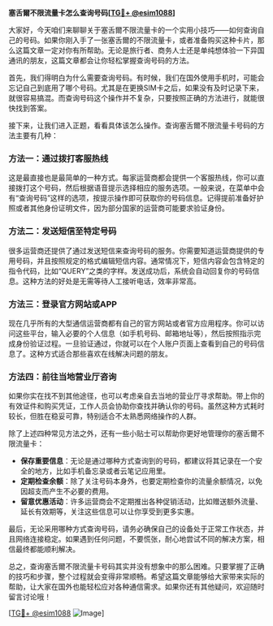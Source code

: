 **塞舌爾不限流量卡怎么查询号码[[TG💪+ @esim1088](https://t.me/s/esim1088)]**

大家好，今天咱们来聊聊关于塞舌爾不限流量卡的一个实用小技巧——如何查询自己的号码。如果你刚入手了一张塞舌爾的不限流量卡，或者准备购买这种卡片，那么这篇文章一定对你有所帮助。无论是旅行者、商务人士还是单纯想体验一下异国通讯的朋友，这篇文章都会让你轻松掌握查询号码的方法。

首先，我们得明白为什么需要查询号码。有时候，我们在国外使用手机时，可能会忘记自己到底用了哪个号码。尤其是在更换SIM卡之后，如果没有及时记录下来，就很容易搞混。而查询号码这个操作并不复杂，只要按照正确的方法进行，就能很快找到答案。

接下来，让我们进入正题，看看具体该怎么操作。查询塞舌爾不限流量卡号码的方法主要有几种：

### 方法一：通过拨打客服热线

这是最直接也是最简单的一种方式。每家运营商都会提供一个客服热线，你可以直接拨打这个号码，然后根据语音提示选择相应的服务选项。一般来说，在菜单中会有“查询号码”这样的选项，按提示操作即可获取你的号码信息。记得提前准备好护照或者其他身份证明文件，因为部分国家的运营商可能要求验证身份。

### 方法二：发送短信至特定号码

很多运营商还提供了通过发送短信来查询号码的服务。你需要知道运营商提供的专用号码，并且按照规定的格式编辑短信内容。通常情况下，短信内容会包含特定的指令代码，比如“QUERY”之类的字样。发送成功后，系统会自动回复你的号码信息。这种方法的好处是无需等待人工接听电话，效率非常高。

### 方法三：登录官方网站或APP

现在几乎所有的大型通信运营商都有自己的官方网站或者官方应用程序。你可以访问这些平台，输入必要的个人信息（如手机号码、邮箱地址等），然后按照指示完成身份验证过程。一旦验证通过，你就可以在个人账户页面上查看到自己的号码信息了。这种方式适合那些喜欢在线解决问题的朋友。

### 方法四：前往当地营业厅咨询

如果你实在找不到其他途径，也可以考虑亲自去当地的营业厅寻求帮助。带上你的有效证件和购买凭证，工作人员会协助你查找并确认你的号码。虽然这种方式耗时较长，但胜在稳妥可靠，特别适合不太熟悉网络操作的人群。

除了上述四种常见方法之外，还有一些小贴士可以帮助你更好地管理你的塞舌爾不限流量卡：

- **保存重要信息**：无论是通过哪种方式查询到的号码，都建议将其记录在一个安全的地方，比如手机备忘录或者云笔记应用里。
- **定期检查余额**：除了关注号码本身外，也要定期检查你的流量余额情况，以免因超支而产生不必要的费用。
- **留意优惠活动**：许多运营商会不定期推出各种促销活动，比如赠送额外流量、延长有效期等，关注这些信息可以让你享受到更多实惠。

最后，无论采用哪种方式查询号码，请务必确保自己的设备处于正常工作状态，并且网络连接稳定。如果遇到任何问题，不要慌张，耐心地尝试不同的解决方案，相信最终都能顺利解决。

总之，查询塞舌爾不限流量卡号码其实并没有想象中的那么困难。只要掌握了正确的技巧和步骤，整个过程就会变得非常顺畅。希望这篇文章能够给大家带来实际的帮助，让大家在国外也能轻松应对各种通信需求。如果你还有其他疑问，欢迎随时留言讨论哦！

[[TG💪+ @esim1088](https://t.me/s/esim1088) ![Image](https://i.postimg.cc/4NQfJmqS/Snipaste-2025-05-13-00-14-12.png)]